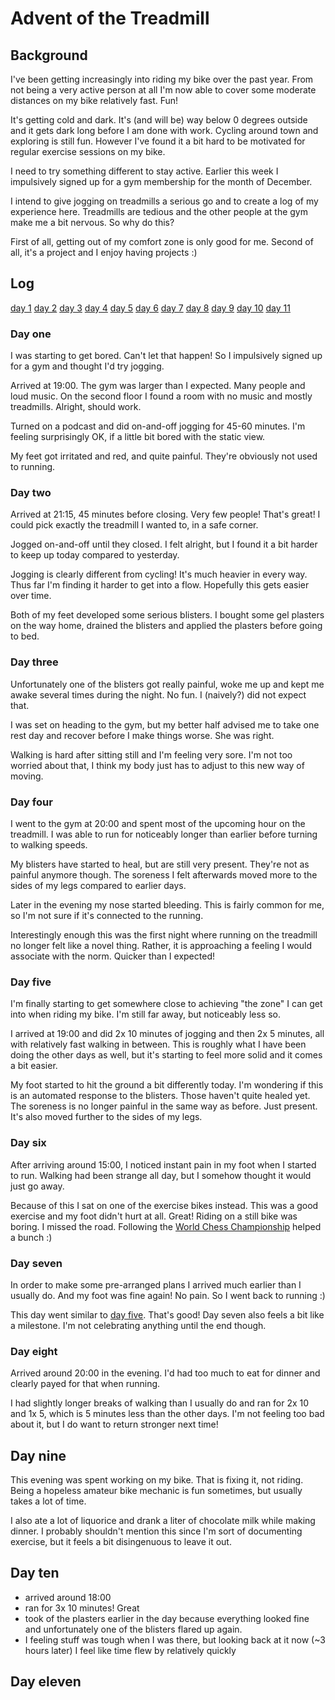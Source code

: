 # Advent of the Treadmill

## Background 
I've been getting increasingly into riding my bike over 
the past year. From not being a very active person at 
all I'm now able to cover some moderate distances on my 
bike relatively fast. Fun! 

It's getting cold and dark. It's (and will be) way 
below 0 degrees outside and it gets dark long before 
I am done with work. Cycling around town and exploring 
is still fun. However I've found it a bit hard to 
be motivated for regular exercise sessions on my bike. 

I need to try something different to stay active. 
Earlier this week I impulsively signed up for a gym 
membership for the month of December. 

I intend to give jogging on treadmills a serious go
and to create a log of my experience here. 
Treadmills are tedious and the other people at the 
gym make me a bit nervous. So why do this? 

First of all, getting out of my comfort zone is 
only good for me. Second of all, it's a project
and I enjoy having projects :) 



## Log 
[day 1](#day-one)
[day 2](#day-two)
[day 3](#day-three)
[day 4](#day-four)
[day 5](#day-five)
[day 6](#day-six)
[day 7](#day-seven)
[day 8](#day-eight)
[day 9](#day-nine)
[day 10](#day-ten)
[day 11](#day-eleven)

### Day one 
I was starting to get bored. Can't let that happen!
So I impulsively signed up for a gym and thought I'd 
try jogging. 

Arrived at 19:00. The gym was larger than I expected.
Many people and loud music. On the second floor I 
found a room with no music and mostly treadmills.
Alright, should work. 

Turned on a podcast and did on-and-off jogging for 
45-60 minutes. I'm feeling surprisingly OK, if a 
little bit bored with the static view. 

My feet got irritated and red, and quite painful.
They're obviously not used to running.


### Day two 
Arrived at 21:15, 45 minutes before closing. 
Very few people! That's great! I could pick
exactly the treadmill I wanted to, in a safe 
corner. 

Jogged on-and-off until they closed. 
I felt alright, but I found it a bit harder to 
keep up today compared to yesterday.

Jogging is clearly different from cycling!
It's much heavier in every way. Thus far 
I'm finding it harder to get into a flow. 
Hopefully this gets easier over time. 

Both of my feet developed some serious blisters.
I bought some gel plasters on the way home, 
drained the blisters and applied the plasters 
before going to bed. 


### Day three 
Unfortunately one of the blisters got really painful, 
woke me up and kept me awake several times during the 
night. No fun. I (naively?) did not expect that. 

I was set on heading to the gym, but my better 
half advised me to take one rest day and recover before 
I make things worse. She was right. 

Walking is hard after sitting still and I'm feeling 
very sore. I'm not too worried about that, I think 
my body just has to adjust to this new way of moving. 


### Day four 
I went to the gym at 20:00 and spent most 
of the upcoming hour on the treadmill. I 
was able to run for noticeably longer than 
earlier before turning to walking speeds. 

My blisters have started to heal, but are 
still very present. They're not as painful
anymore though. The soreness I felt afterwards 
moved more to the sides of my legs compared 
to earlier days. 

Later in the evening my nose started 
bleeding. This is fairly common for me, so
I'm not sure if it's connected to the running.

Interestingly enough this was the first night
where running on the treadmill no longer felt 
like a novel thing. Rather, it is approaching 
a feeling I would associate with the norm. 
Quicker than I expected! 

### Day five 
I'm finally starting to get somewhere close 
to achieving "the zone" I can get into when
riding my bike. I'm still far away, but noticeably 
less so. 

I arrived at 19:00 and did 2x 10 minutes of 
jogging and then 2x 5 minutes, all with relatively 
fast walking in between. This is roughly what 
I have been doing the other days as well, but 
it's starting to feel more solid and it comes 
a bit easier. 

My foot started to hit the ground a bit differently 
today. I'm wondering if this is an automated 
response to the blisters. Those haven't quite 
healed yet. The soreness is no longer painful
in the same way as before. Just present. It's 
also moved further to the sides of my legs. 

### Day six
After arriving around 15:00, I noticed 
instant pain in my foot when I started to 
run. Walking had been strange all day, but 
I somehow thought it would just go away. 

Because of this I sat on one of the exercise 
bikes instead. This was a good exercise and 
my foot didn't hurt at all. Great! 
Riding on a still bike was boring. 
I missed the road. Following the [World 
Chess Championship](https://en.wikipedia.org/wiki/World_Chess_Championship_2021)
helped a bunch :) 

### Day seven
In order to make some pre-arranged plans I arrived 
much earlier than I usually do. And my foot was 
fine again! No pain. So I went back to running :) 

This day went similar to [day five](#day-five). That's 
good! Day seven also feels a bit like a milestone. 
I'm not celebrating anything until the end though.  

### Day eight 
Arrived around 20:00 in the evening. 
I'd had too much to eat for dinner and clearly 
payed for that when running. 

I had slightly longer breaks of walking than 
I usually do and ran for 2x 10 and 1x 5, which 
is 5 minutes less than the other days. 
I'm not feeling too bad about it, but I do 
want to return stronger next time!

## Day nine 
This evening was spent working on my bike.
That is fixing it, not riding. Being a hopeless amateur
bike mechanic is fun sometimes, but usually 
takes a lot of time. 

I also ate a lot of liquorice and drank a liter 
of chocolate milk while making dinner. 
I probably shouldn't mention this since I'm 
sort of documenting exercise, but it feels
a bit disingenuous to leave it out. 

## Day ten 
- arrived around 18:00 
- ran for 3x 10 minutes! Great 
- took of the plasters earlier in the day because everything 
looked fine and unfortunately one of the blisters flared up again.
- I feeling stuff was tough when I was there, but looking back at it now 
(~3 hours later) I feel like time flew by relatively quickly

## Day eleven